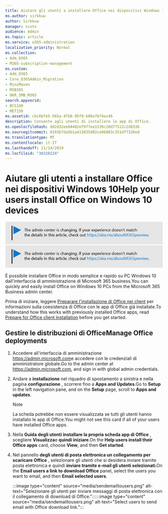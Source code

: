 ```yaml
---
title: Aiutare gli utenti a installare Office nei dispositivi Windows 10
ms.author: sirkkuw
author: Sirkkuw
manager: scotv
audience: Admin
ms.topic: article
ms.service: o365-administration
localization_priority: Normal
ms.collection:
- Adm_O365
- M365-subscription-management
ms.custom:
- Adm_O365
- Core_O365Admin_Migration
- MiniMaven
- MSB365
- OKR_SMB_M365
search.appverid:
- BCS160
- MET150
ms.assetid: cbc6bfe5-565a-4fb8-95f0-b06e7b74ac46
description: Consente agli utenti di installare le app di Office.
ms.openlocfilehash: dd2d32ee04402ef977ee1530c20d77512c2d8336
ms.sourcegitcommit: 8193b7da5b1a415835d02ca96883c351df7326ed
ms.translationtype: MT
ms.contentlocale: it-IT
ms.lasthandoff: 11/14/2019
ms.locfileid: "38320224"
---
```

# <a name="help-your-users-install-office-on-windows-10-devices"></a><span data-ttu-id="6ca20-103">Aiutare gli utenti a installare Office nei dispositivi Windows 10</span><span class="sxs-lookup"><span data-stu-id="6ca20-103">Help your users install Office on Windows 10 devices</span></span>

<span data-ttu-id="6ca20-104">[![Etichetta per comunicare all'utente che l'interfaccia di amministrazione sta cambiando ed è possibile trovare altre informazioni alla pagina aka.ms/aboutM365preview.](media/m365admincenterchanging.png)](https://docs.microsoft.com/office365/admin/microsoft-365-admin-center-preview)</span><span class="sxs-lookup"><span data-stu-id="6ca20-104">[![Label to let you know the admin center is changing and you can find more details at aka.ms/aboutM365preview.](media/m365admincenterchanging.png)](https://docs.microsoft.com/office365/admin/microsoft-365-admin-center-preview)</span></span>

<span data-ttu-id="6ca20-105">È possibile installare Office in modo semplice e rapido su PC Windows 10 dall'interfaccia di amministrazione di Microsoft 365 business.</span><span class="sxs-lookup"><span data-stu-id="6ca20-105">You can quickly and easily install Office on Windows 10 PCs from the Microsoft 365 Business admin center.</span></span>
  
<span data-ttu-id="6ca20-106">Prima di iniziare, leggere [Preparare l'installazione di Office nei client](prepare-for-office-client-deployment.md) per informazioni sulla coesistenza di Office con le app di Office già installate.</span><span class="sxs-lookup"><span data-stu-id="6ca20-106">To understand how this works with previously installed Office apps, read [Prepare for Office client installation](prepare-for-office-client-deployment.md) before you get started.</span></span> 
  
## <a name="manage-office-deployments"></a><span data-ttu-id="6ca20-107">Gestire le distribuzioni di Office</span><span class="sxs-lookup"><span data-stu-id="6ca20-107">Manage Office deployments</span></span>

1. <span data-ttu-id="6ca20-108">Accedere all'interfaccia di amministrazione <a href="https://go.microsoft.com/fwlink/p/?linkid=2024339" target="_blank">https://admin.microsoft.com</a>e accedere con le credenziali di amministratore globale.</span><span class="sxs-lookup"><span data-stu-id="6ca20-108">Go to the admin center at <a href="https://go.microsoft.com/fwlink/p/?linkid=2024339" target="_blank">https://admin.microsoft.com</a>, and sign in with global admin credentials.</span></span> 

2. <span data-ttu-id="6ca20-109">Andare a **installazione** nel riquadro di spostamento a sinistra e nella pagina **configurazione** , scorrere fino a **Apps and Updates**.</span><span class="sxs-lookup"><span data-stu-id="6ca20-109">Go to **Setup** in the left navigation pane, and on the **Setup** page, scroll to **Apps and updates**.</span></span>
    > [!NOTE]
    > <span data-ttu-id="6ca20-110">La scheda potrebbe non essere visualizzata se tutti gli utenti hanno installato le app di Office.</span><span class="sxs-lookup"><span data-stu-id="6ca20-110">You might not see this card if all of your  users have installed Office apps.</span></span>
  
3. <span data-ttu-id="6ca20-111">Nella **Guida degli utenti installare la propria scheda app di Office** , scegliere **Visualizza**e **quindi iniziare**.</span><span class="sxs-lookup"><span data-stu-id="6ca20-111">On the **Help users install their Office apps** card, choose **View**, and then **Get started**.</span></span>
    
4. <span data-ttu-id="6ca20-112">Nel pannello **degli utenti di posta elettronica un collegamento per scaricare Office** , selezionare gli utenti che si desidera inviare tramite posta elettronica e quindi **inviare tramite e-mail gli utenti selezionati**.</span><span class="sxs-lookup"><span data-stu-id="6ca20-112">On the **Email users a link to download Office** panel, select the users you want to email, and then **Email selected users**.</span></span>

    
      <span data-ttu-id="6ca20-113">:::image type="content" source="media/sendemailtousers.png" alt-text="Selezionare gli utenti per inviare messaggi di posta elettronica con il collegamento di download di Office.":::</span><span class="sxs-lookup"><span data-stu-id="6ca20-113">:::image type="content" source="media/sendemailtousers.png" alt-text="Select users to send email with Office download link.":::</span></span>


